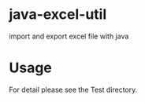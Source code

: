 # java-excel-util
import and export excel file with java

# Usage

For detail please see the Test directory.
